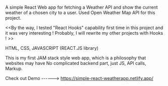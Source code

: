 A simple React Web app for fetching a Weather API and show the current weather of a chosen city to a user. 
Used Open Weather Map API for this project. 

<<By the way, I tested "React Hooks" capability first time in this project and it was very interesting ! Probably, I will rewrite my other projects with Hooks ! >>

HTML, CSS, JAVASCRIPT (REACT.JS library)

This is my first JAM stack style web app, which is a philosophy that websites may have No complicated backend part, just JS, API calls, Markup. 

Check out Demo ------> https://simple-react-weatherapp.netlify.app/
